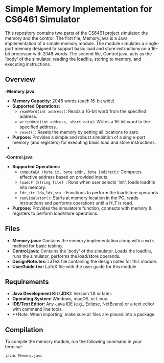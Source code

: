 
# Simple Memory Implementation for CS6461 Simulator

This repository contains two parts of the CS6461 project simulator: the memory and the control. The first file, Memory.java is a Java implementation of a simple memory module. The module simulates a single-port memory designed to support basic load and store instructions on a 16-bit processor with 2048 words. The second file, Control.java, acts as the 'body' of the simulator, reading the loadfile, storing to memory, and executing instructions.

## Overview

-**Memory.java**
  - **Memory Capacity:** 2048 words (each 16-bit wide)
  - **Supported Operations:**
    - `readWord(int address)`: Reads a 16-bit word from the specified address.
    - `writeWord(int address, short data)`: Writes a 16-bit word to the specified address.
    - `reset()`: Resets the memory by setting all locations to zero.
  - **Purpose:** Provides a simple and robust simulation of a single-port memory (and registers) for executing basic load and store instructions.
  - 
-**Control.java**
  - **Supported Operations:**
    - `computeEA (byte ix, byte addr, byte indirect)`: Computes effective address based on provided inputs.
    - `loadLF (String file) `: Runs when user selects 'Init', loads loadfile into memory.
    - `ldr,str,lda,ldx,stx `: Functions to perform the load/store operands.
    - `runSimulator()`: Starts at memory location in the PC, reads instructions and performs operations until a HLT is read.
  - **Purpose:** Provides the simulator's function, connects with memory & registers to perform load/store operations.

## Files

- **Memory.java:** Contains the memory implementation along with a `main` method for basic testing.
- **Control.java:** Contains the 'body' of the simulator. Loads the loadfile, runs the simulator, performs the load/store operands.
- **DesignNote.tex:** LaTeX file containing the design notes for this module.
- **UserGuide.tex:** LaTeX file with the user guide for this module.

## Requirements

- **Java Development Kit (JDK):** Version 1.8 or later.
- **Operating System:** Windows, macOS, or Linux.
- **IDE/Text Editor:** Any Java IDE (e.g., Eclipse, NetBeans) or a text editor with command line tools.
- **Note: When importing, make sure all files are placed into a package. 

## Compilation

To compile the memory module, run the following command in your terminal:

```bash
javac Memory.java
